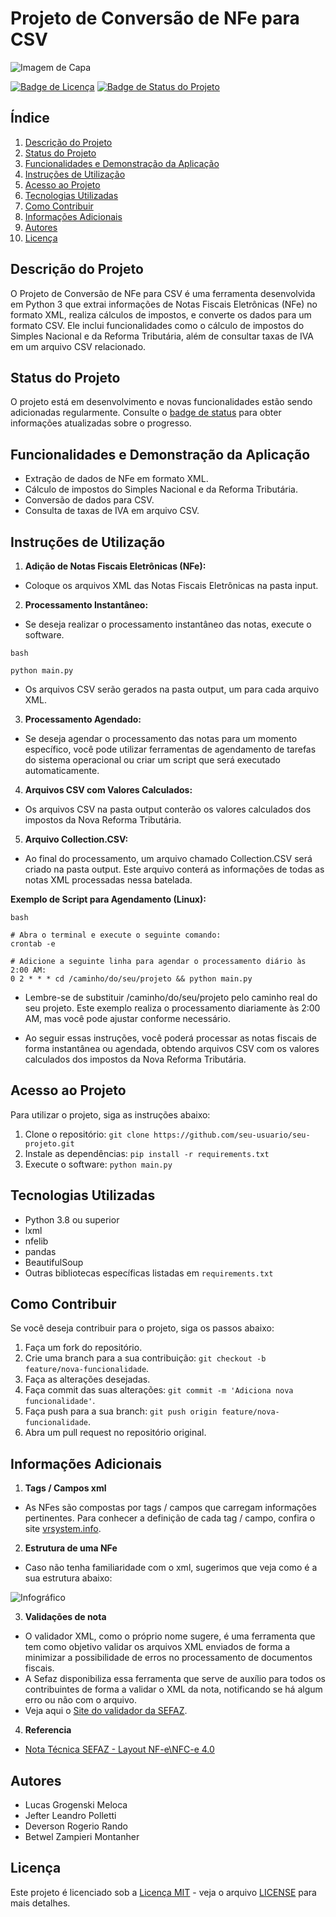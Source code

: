 # Projeto de Conversão de NFe para CSV

![Imagem de Capa](.det/xml-to-csv-1646x823.png)

[![Badge de Licença](https://img.shields.io/badge/License-MIT-yellow.svg)](https://opensource.org/licenses/MIT)
[![Badge de Status do Projeto](https://img.shields.io/badge/Status-Em%20Desenvolvimento-blue.svg)](https://github.com/seu-usuario/seu-projeto)

## Índice

1. [Descrição do Projeto](#descricao-do-projeto)
2. [Status do Projeto](#status-do-projeto)
3. [Funcionalidades e Demonstração da Aplicação](#funcionalidades-e-demonstração-da-aplicação)
4. [Instruções de Utilização](#instruções-de-utilização)
5. [Acesso ao Projeto](#acesso-ao-projeto)
6. [Tecnologias Utilizadas](#tecnologias-utilizadas)
7. [Como Contribuir](#como-contribuir)
8. [Informações Adicionais](#informações-adicionais)
9. [Autores](#autores)
10. [Licença](#licenca)

## Descrição do Projeto

O Projeto de Conversão de NFe para CSV é uma ferramenta desenvolvida em Python 3 que extrai informações de Notas Fiscais Eletrônicas (NFe) no formato XML, realiza cálculos de impostos, e converte os dados para um formato CSV. Ele inclui funcionalidades como o cálculo de impostos do Simples Nacional e da Reforma Tributária, além de consultar taxas de IVA em um arquivo CSV relacionado.

## Status do Projeto

O projeto está em desenvolvimento e novas funcionalidades estão sendo adicionadas regularmente. Consulte o [badge de status](https://github.com/seu-usuario/seu-projeto) para obter informações atualizadas sobre o progresso.

## Funcionalidades e Demonstração da Aplicação

- Extração de dados de NFe em formato XML.
- Cálculo de impostos do Simples Nacional e da Reforma Tributária.
- Conversão de dados para CSV.
- Consulta de taxas de IVA em arquivo CSV.

## Instruções de Utilização

1. **Adição de Notas Fiscais Eletrônicas (NFe):**

- Coloque os arquivos XML das Notas Fiscais Eletrônicas na pasta input.

2. **Processamento Instantâneo:**

- Se deseja realizar o processamento instantâneo das notas, execute o software.

```
bash

python main.py
```
- Os arquivos CSV serão gerados na pasta output, um para cada arquivo XML.

3. **Processamento Agendado:**

- Se deseja agendar o processamento das notas para um momento específico, você pode utilizar ferramentas de agendamento de tarefas do sistema operacional ou criar um script que será executado automaticamente.

4. **Arquivos CSV com Valores Calculados:**

- Os arquivos CSV na pasta output conterão os valores calculados dos impostos da Nova Reforma Tributária.

5. **Arquivo Collection.CSV:**

- Ao final do processamento, um arquivo chamado Collection.CSV será criado na pasta output. Este arquivo conterá as informações de todas as notas XML processadas nessa batelada.

**Exemplo de Script para Agendamento (Linux):**

```
bash

# Abra o terminal e execute o seguinte comando:
crontab -e

# Adicione a seguinte linha para agendar o processamento diário às 2:00 AM:
0 2 * * * cd /caminho/do/seu/projeto && python main.py
```

- Lembre-se de substituir /caminho/do/seu/projeto pelo caminho real do seu projeto. Este exemplo realiza o processamento diariamente às 2:00 AM, mas você pode ajustar conforme necessário.

- Ao seguir essas instruções, você poderá processar as notas fiscais de forma instantânea ou agendada, obtendo arquivos CSV com os valores calculados dos impostos da Nova Reforma Tributária.

## Acesso ao Projeto

Para utilizar o projeto, siga as instruções abaixo:

1. Clone o repositório: `git clone https://github.com/seu-usuario/seu-projeto.git`
2. Instale as dependências: `pip install -r requirements.txt`
3. Execute o software: `python main.py`

## Tecnologias Utilizadas

- Python 3.8 ou superior
- lxml
- nfelib
- pandas
- BeautifulSoup
- Outras bibliotecas específicas listadas em `requirements.txt`

## Como Contribuir

Se você deseja contribuir para o projeto, siga os passos abaixo:

1. Faça um fork do repositório.
2. Crie uma branch para a sua contribuição: `git checkout -b feature/nova-funcionalidade`.
3. Faça as alterações desejadas.
4. Faça commit das suas alterações: `git commit -m 'Adiciona nova funcionalidade'`.
5. Faça push para a sua branch: `git push origin feature/nova-funcionalidade`.
6. Abra um pull request no repositório original.

## Informações Adicionais

1. **Tags / Campos xml**

- As NFes são compostas por tags / campos que carregam informações pertinentes. Para conhecer a definição de cada tag / campo, confira o site [vrsystem.info](https://vrsystem.info/publico/post?Id=354b9bb8-2d87-4bd7-9750-34755bd127b8).

2. **Estrutura de uma NFe**

- Caso não tenha familiaridade com o xml, sugerimos que veja como é a sua estrutura abaixo:

![Infográfico](.det/Infografico_XML2min_354b9bb8-2d87-4bd7-9750-34755bd127b8.jpg)

3. **Validações de nota**

- O validador XML, como o próprio nome sugere, é uma ferramenta que tem como objetivo validar os arquivos XML enviados de forma a minimizar a possibilidade de erros no processamento de documentos fiscais.
- A Sefaz disponibiliza essa ferramenta que serve de auxílio para todos os contribuintes de forma a validar o XML da nota, notificando se há algum erro ou não com o arquivo.
- Veja aqui o [Site do validador da SEFAZ](https://www.sefaz.rs.gov.br/nfe/nfe-val.aspx).

4. **Referencia**

- [Nota Técnica SEFAZ - Layout NF-e\NFC-e 4.0](https://www.nfe.fazenda.gov.br/portal/listaConteudo.aspx?tipoConteudo=04BIflQt1aY=)

## Autores

- Lucas Grogenski Meloca
- Jefter Leandro Polletti
- Deverson Rogerio Rando
- Betwel Zampieri Montanher

## Licença

Este projeto é licenciado sob a [Licença MIT](https://opensource.org/licenses/MIT) - veja o arquivo [LICENSE](LICENSE) para mais detalhes.